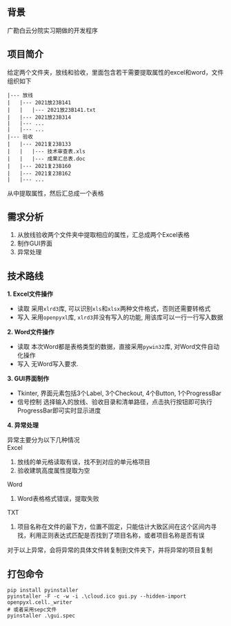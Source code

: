 ## 背景
广勘白云分院实习期做的开发程序
## 项目简介
给定两个文件夹，放线和验收，里面包含若干需要提取属性的excel和word，文件组织如下
```
|--- 放线
|   |--- 2021放23B141
|   |   |--- 2021放23B141.txt
|   |--- 2021放23B314
|   |--- ...
|   |--- ...
|--- 验收
|   |--- 2021复23B133
|   |   |--- 技术审查表.xls
|   |   |--- 成果汇总表.doc
|   |--- 2021复23B160
|   |--- 2021复23B162
|   |--- ...
```
从中提取属性，然后汇总成一个表格
## 需求分析
1. 从放线验收两个文件夹中提取相应的属性，汇总成两个Excel表格
2. 制作GUI界面
3. 异常处理
## 技术路线
**1. Excel文件操作**
- 读取 采用`xlrd3`库, 可以识别`xls`和`xlsx`两种文件格式，否则还需要转格式  
- 写入 采用`openpyxl`库, `xlrd3`并没有写入的功能, 用该库可以一行一行写入数据
  
**2. Word文件操作**
- 读取 本次Word都是表格类型的数据，直接采用`pywin32`库, 对Word文件自动化操作
- 写入 无Word写入要求.

**3. GUI界面制作**
- Tkinter, 界面元素包括3个Label, 3个Checkout, 4个Button, 1个ProgressBar
- 信号控制 选择输入的放线、验收目录和清单路径，点击执行按钮即可执行ProgressBar即可实时显示进度

**4. 异常处理**

异常主要分为以下几种情况  
Excel 
1. 放线的单元格读取有误，找不到对应的单元格项目
2. 验收建筑高度属性提取为空 
  
Word
1. Word表格格式错误，提取失败

TXT
1. 项目名称在文件的最下方，位置不固定，只能估计大致区间在这个区间内寻找，利用正则表达式匹配是否找到了项目名称，或者项目名称是否有误

对于以上异常，会将异常的具体文件转复制到文件夹下，并将异常的项目复制
## 打包命令
```shell
pip install pyinstaller
pyinstaller -F -c -w -i .\cloud.ico gui.py --hidden-import openpyxl.cell._writer
# 或者采用sepc文件
pyinstaller .\gui.spec
```

